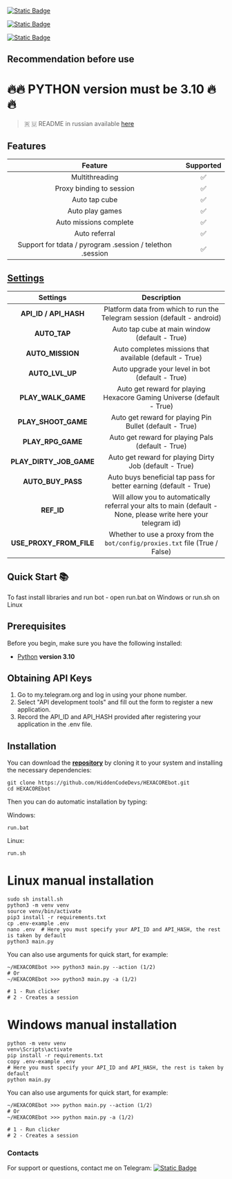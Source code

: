 [![Static Badge](https://img.shields.io/badge/Telegram-Channel-Link?style=for-the-badge&logo=Telegram&logoColor=white&logoSize=auto&color=blue)](https://t.me/hidden_coding)

[![Static Badge](https://img.shields.io/badge/Telegram-Chat-yes?style=for-the-badge&logo=Telegram&logoColor=white&logoSize=auto&color=blue)](https://t.me/hidden_codding_chat)

[![Static Badge](https://img.shields.io/badge/Telegram-Bot%20Link-Link?style=for-the-badge&logo=Telegram&logoColor=white&logoSize=auto&color=blue)](https://t.me/HexacoinBot/wallet?startapp=737844465)

## Recommendation before use

# 🔥🔥 PYTHON version must be 3.10 🔥🔥

> 🇷 🇺 README in russian available [here](README-RU.md)

## Features  
|                          Feature                          | Supported |
|:---------------------------------------------------------:|:---------:|
|                      Multithreading                       |     ✅     |
|                 Proxy binding to session                  |     ✅     |
|                       Auto tap cube                       |     ✅     |
|                      Auto play games                      |     ✅     |
|                  Auto missions complete                   |     ✅     |
|                       Auto referral                       |     ✅     |
| Support for tdata / pyrogram .session / telethon .session |     ✅     |


## [Settings](https://github.com/HiddenCodeDevs/HEXACOREbot/blob/main/.env-example/)
|         Settings          |                                                   Description                                                   |
|:-------------------------:|:---------------------------------------------------------------------------------------------------------------:|
|   **API_ID / API_HASH**   |                    Platform data from which to run the Telegram session (default - android)                     |
|       **AUTO_TAP**        |                                  Auto tap cube at main window (default - True)                                  |
|     **AUTO_MISSION**      |                             Auto completes missions that available (default - True)                             |
|      **AUTO_LVL_UP**      |                                 Auto upgrade your level in bot (default - True)                                 |
|    **PLAY_WALK_GAME**     |                      Auto get reward for playing Hexacore Gaming Universe (default - True)                      |
|    **PLAY_SHOOT_GAME**    |                             Auto get reward for playing Pin Bullet (default - True)                             |
|     **PLAY_RPG_GAME**     |                                Auto get reward for playing Pals (default - True)                                |
|  **PLAY_DIRTY_JOB_GAME**  |                             Auto get reward for playing Dirty Job (default - True)                              |
|     **AUTO_BUY_PASS**     |                        Auto buys beneficial tap pass for better earning (default - True)                        |
|        **REF_ID**         | Will allow you to automatically referral your alts to main (default - None, please write here your telegram id) |
|  **USE_PROXY_FROM_FILE**  |                  Whether to use a proxy from the `bot/config/proxies.txt` file (True / False)                   |

## Quick Start 📚

To fast install libraries and run bot - open run.bat on Windows or run.sh on Linux

## Prerequisites
Before you begin, make sure you have the following installed:
- [Python](https://www.python.org/downloads/) **version 3.10**

## Obtaining API Keys
1. Go to my.telegram.org and log in using your phone number.
2. Select "API development tools" and fill out the form to register a new application.
3. Record the API_ID and API_HASH provided after registering your application in the .env file.

## Installation
You can download the [**repository**](https://github.com/HiddenCodeDevs/HEXACOREbot) by cloning it to your system and installing the necessary dependencies:
```shell
git clone https://github.com/HiddenCodeDevs/HEXACOREbot.git
cd HEXACOREbot
```

Then you can do automatic installation by typing:

Windows:
```shell
run.bat
```

Linux:
```shell
run.sh
```

# Linux manual installation
```shell
sudo sh install.sh
python3 -m venv venv
source venv/bin/activate
pip3 install -r requirements.txt
cp .env-example .env
nano .env  # Here you must specify your API_ID and API_HASH, the rest is taken by default
python3 main.py
```

You can also use arguments for quick start, for example:
```shell
~/HEXACOREbot >>> python3 main.py --action (1/2)
# Or
~/HEXACOREbot >>> python3 main.py -a (1/2)

# 1 - Run clicker
# 2 - Creates a session
```

# Windows manual installation
```shell
python -m venv venv
venv\Scripts\activate
pip install -r requirements.txt
copy .env-example .env
# Here you must specify your API_ID and API_HASH, the rest is taken by default
python main.py
```

You can also use arguments for quick start, for example:
```shell
~/HEXACOREbot >>> python main.py --action (1/2)
# Or
~/HEXACOREbot >>> python main.py -a (1/2)

# 1 - Run clicker
# 2 - Creates a session
```




### Contacts

For support or questions, contact me on Telegram: 
[![Static Badge](https://img.shields.io/badge/telegram-bot_author-link?style=for-the-badge&logo=telegram&logoColor=white&logoSize=auto&color=blue)](https://t.me/ВАШЮЗЕРНЕЙМВТГ)
